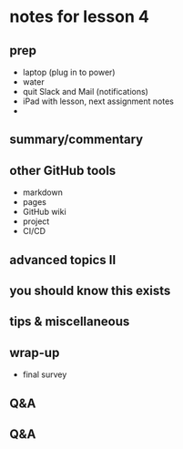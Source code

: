# notes for lesson 4

## prep
- laptop (plug in to power)
- water 
- quit Slack and Mail (notifications)
- iPad with lesson, next assignment notes
- 
## summary/commentary

## other GitHub tools
- markdown
- pages
- GitHub wiki
- project
- CI/CD

## advanced topics II


## you should know this exists

## tips & miscellaneous


## wrap-up

- final survey



## Q&A



## Q&A
